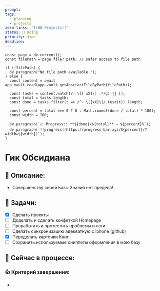 ```yaml
---
prompt: 
tags:
  - planning
  - projects
zero-links: "[[00 Projects]]"
status: 📌 Doing
priority: ❕Low
deadline:
---
```

```dataviewjs
const page = dv.current();
const filePath = page.file?.path; // safer access to file path

if (!filePath) {
  dv.paragraph("No file path available.");
} else {
  const content = await app.vault.read(app.vault.getAbstractFileByPath(filePath));
  
  const tasks = content.match(/- \[[ xX]\] .*/g) || [];
  const total = tasks.length;
  const done = tasks.filter(t => /^- \[[xX]\]/.test(t)).length;
  
  const percent = total === 0 ? 0 : Math.round((done / total) * 100);
  const width = 700;
  
  dv.paragraph(`📈 Progress:: **${done}/${total}** — ${percent}%`);
  dv.paragraph(`![progress](https://progress-bar.xyz/${percent}/?width=${width})`);
}

```
# Гик Обсидиана
## 📑 Описание:
- Совершенству своей Базы Знаний нет предела!
## 📅 Задачи:
- [x] Сделать проекты
- [ ] Доделать и сделать конфеткой Homepage
- [ ] Проработать и протестить проблемы и логи
- [ ] Сделать синхронизацию адекватную с iphone (github)
- [x] Переделать карточки Книг
- [ ] Сохранить используемые сниппеты оформления в мою базу

## 📌 Сейчас в процессе:


### 👍 Критерий завершения:
- 

